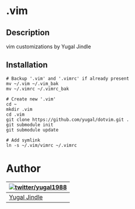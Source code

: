 # .vim

## Description
vim customizations by Yugal Jindle

## Installation

```
# Backup '.vim' and '.vimrc' if already present
mv ~/.vim ~/.vim_bak
mv ~/.vimrc ~/.vimrc_bak

# Create new '.vim'
cd ~
mkdir .vim
cd .vim
git clone https://github.com/yugal/dotvim.git .
git submodule init
git submodule update

# Add symlink
ln -s ~/.vim/vimrc ~/.vimrc
```

# Author
| [![twitter/yugal1988](https://www.gravatar.com/avatar/19c28676f977300166c0f35f41a9aae0?s=90)](http://twitter.com/yugal1988 "Follow @yugal1988 on Twitter") |
|---|
| [Yugal Jindle](http://stackoverflow.com/users/731963/yugal-jindle) |

